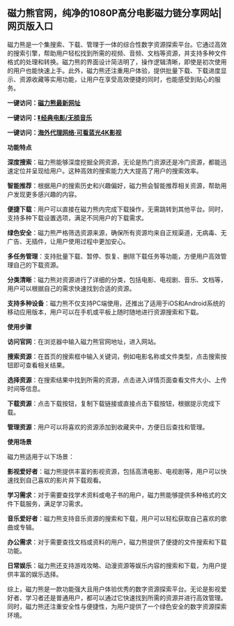 <h2>磁力熊官网，纯净的1080P高分电影磁力链分享网站|网页版入口</h2>
<p>磁力熊是一个集搜索、下载、管理于一体的综合性数字资源探索平台。它通过高效的搜索引擎，帮助用户轻松找到所需的视频、音频、文档等资源，并支持多种文件格式的处理和转换。磁力熊的界面设计简洁明了，操作逻辑清晰，即使是初次使用的用户也能快速上手。此外，磁力熊还注重用户体验，提供批量下载、下载进度显示、资源收藏等实用功能，让用户在享受高效便捷的同时，也能感受到贴心的服务。</p>
<p><strong>一键访问：</strong><a href="https://www.ggonav.com/sites/5948.html" target="_blank"><strong>磁力熊最新网址</strong></a></p>
<p><strong>一键访问：</strong><a href="https://pan.quark.cn/s/0db22432c259" target="_blank"><strong>⏬经典电影/无损音乐</strong></a></p>
<p><strong>一键访问：</strong><a href="http://ip.harmonylink.net/share/e82025" target="_blank"><strong>海外代理网络·可看蓝光4K影视</strong></a></p>
<p><strong>功能特点</strong></p>
<p><strong>深度搜索</strong>：磁力熊能够深度挖掘全网资源，无论是热门资源还是冷门资源，都能迅速定位并呈现给用户。这种高效的搜索能力大大提高了用户的搜索效率。</p>
<p><strong>智能推荐</strong>：根据用户的搜索历史和兴趣偏好，磁力熊会智能推荐相关资源，帮助用户发现更多感兴趣的内容。</p>
<p><strong>便捷下载</strong>：用户可以直接在磁力熊内完成下载操作，无需跳转到其他平台。同时，支持多种下载设置选项，满足不同用户的下载需求。</p>
<p><strong>绿色安全</strong>：磁力熊严格筛选资源来源，确保所有资源均来自正规渠道，无病毒、无广告、无插件，让用户使用过程中更加安心。</p>
<p><strong>多任务管理</strong>：支持批量下载、暂停、恢复、删除下载任务等功能，方便用户高效管理自己的下载资源。</p>
<p><strong>分类清晰</strong>：磁力熊对资源进行了详细的分类，包括电影、电视剧、音乐、文档等，用户可以根据自己的需求快速找到合适的资源。</p>
<p><strong>支持多种设备</strong>：磁力熊不仅支持PC端使用，还推出了适用于iOS和Android系统的移动应用版本，用户可以在手机或平板上随时随地进行资源搜索和下载。</p>
<p><strong>使用步骤</strong></p>
<p><strong>访问官网</strong>：在浏览器中输入磁力熊官网地址，进入网站。</p>
<p><strong>搜索资源</strong>：在首页的搜索框中输入关键词，例如电影名称或文件类型，点击搜索按钮即可查看相关结果。</p>
<p><strong>选择资源</strong>：在搜索结果中找到所需的资源，点击进入详情页面查看文件大小、上传时间等信息。</p>
<p><strong>下载资源</strong>：点击下载按钮，复制下载链接或直接点击下载按钮，根据提示完成下载。</p>
<p><strong>管理资源</strong>：用户可以将喜欢的资源添加到收藏夹中，方便日后查找和管理。</p>
<p><strong>使用场景</strong></p>
<p>磁力熊适用于以下场景：</p>
<p><strong>影视爱好者</strong>：磁力熊提供丰富的影视资源，包括高清电影、电视剧等，用户可以快速找到自己喜欢的影片并下载观看。</p>
<p><strong>学习需求</strong>：对于需要查找学术资料或电子书的用户，磁力熊能够提供多种格式的文件下载服务，满足学习需求。</p>
<p><strong>音乐爱好者</strong>：磁力熊支持音乐资源的搜索和下载，用户可以轻松获取自己喜欢的歌曲或专辑。</p>
<p><strong>办公需求</strong>：对于需要查找文档或资料的用户，磁力熊提供了便捷的文件搜索和下载功能。</p>
<p><strong>日常娱乐</strong>：磁力熊还支持游戏攻略、动漫资源等娱乐内容的搜索和下载，为用户提供丰富的娱乐选择。</p>
<p>综上，磁力熊是一款功能强大且用户体验优秀的数字资源探索平台。无论是影视爱好者、学习者还是普通用户，都可以通过它快速找到所需的资源并进行高效管理。同时，磁力熊还注重安全性与便捷性，为用户提供了一个绿色安全的数字资源探索环境。</p>
